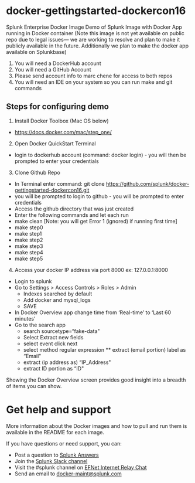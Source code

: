 # docker-gettingstarted-dockercon16

Splunk Enterprise Docker Image
Demo of Splunk Image with Docker App running in Docker container (Note this image is not yet available on public repo due to legal issues— we are working to resolve and plan to make it publicly available in the future. Additionally we plan to make the docker app available on Splunkbase)
1) You will need a DockerHub account
2) You will need a GitHub Account
3) Please send account info to marc chene for access to both repos
4) You will need an IDE on your system so you can run make and git commands
 
## Steps for configuring demo
1. Install Docker Toolbox (Mac OS below)
* https://docs.docker.com/mac/step_one/

2. Open Docker QuickStart Terminal
* login to dockerhub account (command: docker login) - you will then be prompted to enter your credentials

3. Clone Github Repo
 * In Terminal enter command: 
git clone https://github.com/splunk/docker-gettingstarted-dockercon16.git
 * you will be prompted to login to github - you will be prompted to enter credentials
 * Access the github directory that was just created
 * Enter the following commands and let each run
  * make clean [Note: you will get Error 1 (ignored) if running first time]
  * make step0
  * make step1
  * make step2
  * make step3
  * make step4
  * make step5

4. Access your docker IP address via port 8000 ex: 127.0.0.1:8000
 * Login to splunk
  * Go to Settings > Access Controls > Roles > Admin
    * Indexes searched by default
    * Add docker and mysql_logs
    * SAVE
  * In Docker Overview app change time from ‘Real-time’ to ‘Last 60 minutes’
* Go to the search app
  * search sourcetype=“fake-data"
  * Select Extract new fields
   * select event click next
   * select method regular expression
   ** extract (email portion) label as “Email"
    * extract (ip address as) “IP_Address"
    * extract ID portion as “ID"
 
Showing the Docker Overview screen provides good insight into a breadth of items you can show.


# Get help and support

More information about the Docker images and how to pull and run them is available in the README for each image.

If you have questions or need support, you can:

* Post a question to [Splunk Answers](http://answers.splunk.com)
* Join the [Splunk Slack channel](http://splunk-usergroups.slack.com)
* Visit the #splunk channel on [EFNet Internet Relay Chat](http://www.efnet.org)
* Send an email to [docker-maint@splunk.com](mailto:docker-maint@splunk.com)
